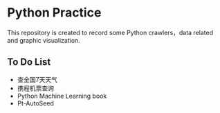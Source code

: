 # Python Practice
This repository is created to record some Python crawlers，data related and graphic visualization.
## To Do List
- 查全国7天天气
- 携程机票查询
- Python Machine Learning book
- Pt-AutoSeed
